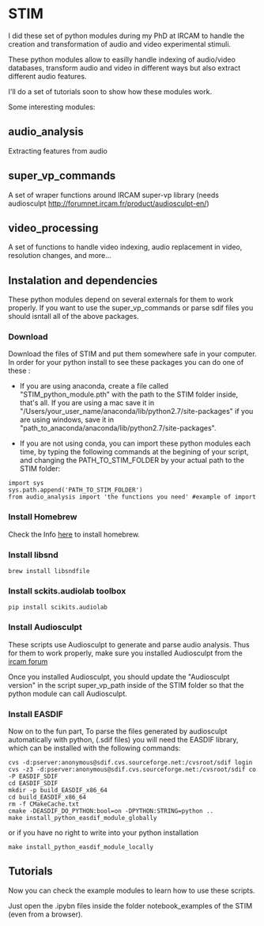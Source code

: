 # STIM

I did these set of python modules during my PhD at IRCAM to handle the creation and transformation of audio and video experimental stimuli.

These python modules allow to easilly handle indexing of audio/video databases, transform audio and video in different ways but also extract different audio features.

I'll do a set of tutorials soon to show how these modules work.

Some interesting modules:

## audio_analysis ##
Extracting features from audio

## super_vp_commands ##
A set of wraper functions around IRCAM super-vp library (needs audiosculpt http://forumnet.ircam.fr/product/audiosculpt-en/)

## video_processing ##
A set of functions to handle video indexing, audio replacement in video, resolution changes, and more...

## Instalation and dependencies ##
These python modules depend on several externals for them to work properly. If you want to use the super_vp_commands or parse sdif files you should isntall all of the above packages.


### Download ###
Download the files of STIM and put them somewhere safe in your computer. 
In order for your python install to see these packages you can do one of these :
* If you are using anaconda, create a file called "STIM_python_module.pth" with the path to the STIM folder inside, that's all. If you are using a mac save it in "/Users/your_user_name/anaconda/lib/python2.7/site-packages" if you are using windows, save it in "path_to_anaconda/anaconda/lib/python2.7/site-packages".

* If you are not using conda, you can import these python modules each time, by typing the following commands at the begining of your script, and changing the PATH_TO_STIM_FOLDER by your actual path to the STIM folder: 
```
import sys
sys.path.append('PATH_TO_STIM_FOLDER')
from audio_analysis import 'the functions you need' #example of import
```

### Install Homebrew ### 
Check the Info [here](https://brew.sh/) to install homebrew.

###  Install libsnd ### 
```
brew install libsndfile
```

###  Install sckits.audiolab toolbox ### 
```
pip install scikits.audiolab
```

###  Install Audiosculpt ### 
These scripts use Audiosculpt to generate and parse audio analysis. 
Thus for them to work properly, make sure you installed Audiosculpt from the [ircam forum](http://forumnet.ircam.fr/)

Once you installed Audiosculpt, you should update the "Audiosculpt version" in the script super_vp_path inside of the STIM folder so that the python module can call Audiosculpt.


###  Install EASDIF ### 
Now on to the fun part,
To parse the files generated by audiosculpt automatically with python, (.sdif files) you will need the EASDIF library, which can be installed with the following commands:

```
cvs -d:pserver:anonymous@sdif.cvs.sourceforge.net:/cvsroot/sdif login 
cvs -z3 -d:pserver:anonymous@sdif.cvs.sourceforge.net:/cvsroot/sdif co -P EASDIF_SDIF
cd EASDIF_SDIF
mkdir -p build_EASDIF_x86_64
cd build_EASDIF_x86_64
rm -f CMakeCache.txt
cmake -DEASDIF_DO_PYTHON:bool=on -DPYTHON:STRING=python ..
make install_python_easdif_module_globally
```

or if you have no right to write into your python installation

```
make install_python_easdif_module_locally
```


## Tutorials ##
Now you can check the example modules to learn how to use these scripts.

Just open the .ipybn files inside the folder notebook_examples of the STIM (even from a browser).
